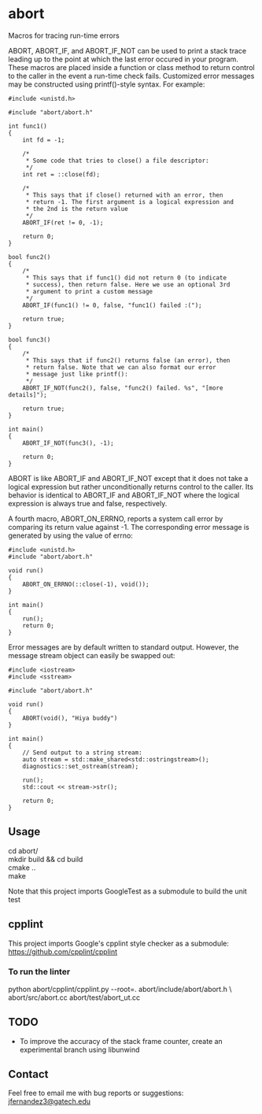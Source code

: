 # abort
Macros for tracing run-time errors

ABORT, ABORT_IF, and ABORT_IF_NOT can be used to print a stack trace
leading up to the point at which the last error occured in your
program. These macros are placed inside a function or class method to
return control to the caller in the event a run-time check fails.
Customized error messages may be constructed using printf()-style
syntax. For example:

    #include <unistd.h>
     
    #include "abort/abort.h"
     
    int func1()
    {
        int fd = -1;
        
        /*
         * Some code that tries to close() a file descriptor:
         */
        int ret = ::close(fd);
        
        /*
         * This says that if close() returned with an error, then
         * return -1. The first argument is a logical expression and
         * the 2nd is the return value
         */
        ABORT_IF(ret != 0, -1);
        
        return 0;
    }
     
    bool func2()
    {
        /*
         * This says that if func1() did not return 0 (to indicate
         * success), then return false. Here we use an optional 3rd
         * argument to print a custom message
         */
        ABORT_IF(func1() != 0, false, "func1() failed :(");
        
        return true;
    }
     
    bool func3()
    {
        /*
         * This says that if func2() returns false (an error), then
         * return false. Note that we can also format our error
         * message just like printf():
         */
        ABORT_IF_NOT(func2(), false, "func2() failed. %s", "[more details]");
        
        return true;
    }
     
    int main()
    {
        ABORT_IF_NOT(func3(), -1);
        
        return 0;
    }

ABORT is like ABORT_IF and ABORT_IF_NOT except that it does not take a
logical expression but rather unconditionally returns control to the caller.
Its behavior is identical to ABORT_IF and ABORT_IF_NOT where the logical
expression is always true and false, respectively.

A fourth macro, ABORT_ON_ERRNO, reports a system call error by comparing its
return value against -1. The corresponding error message is generated by using
the value of errno:
 
    #include <unistd.h>
    #include "abort/abort.h"
     
    void run()
    {
        ABORT_ON_ERRNO(::close(-1), void());
    }
     
    int main()
    {
        run();
        return 0;
    }

Error messages are by default written to standard output. However, the message
stream object can easily be swapped out:

    #include <iostream>
    #include <sstream>
     
    #include "abort/abort.h"
     
    void run()
    {
        ABORT(void(), "Hiya buddy")
    }
     
    int main()
    {
        // Send output to a string stream:
        auto stream = std::make_shared<std::ostringstream>();
        diagnostics::set_ostream(stream);
     
        run();
        std::cout << stream->str();
     
        return 0;
    }

## Usage

cd abort/  
mkdir build && cd build  
cmake ..  
make

Note that this project imports GoogleTest as a submodule to build the unit test

## cpplint

This project imports Google's cpplint style checker as a submodule: https://github.com/cpplint/cpplint  

### To run the linter

python abort/cpplint/cpplint.py --root=. abort/include/abort/abort.h \\  
                                         abort/src/abort.cc abort/test/abort_ut.cc

## TODO

- To improve the accuracy of the stack frame counter, create an experimental
  branch using libunwind

## Contact

Feel free to email me with bug reports or suggestions:
jfernandez3@gatech.edu